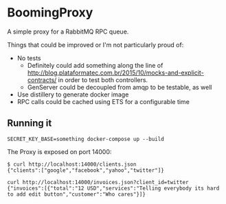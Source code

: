 # BoomingProxy

A simple proxy for a RabbitMQ RPC queue.


Things that could be improved or I'm not particularly proud of:
- No tests
  - Definitely could add something along the line of http://blog.plataformatec.com.br/2015/10/mocks-and-explicit-contracts/ in order to test both controllers.
  - GenServer could be decoupled from amqp to be testable, as well
- Use distillery to generate docker image
- RPC calls could be cached using ETS for a configurable time

## Running it

```shell
SECRET_KEY_BASE=something docker-compose up --build
```

The Proxy is exposed on port 14000:

```shell
$ curl http://localhost:14000/clients.json
{"clients":["google","facebook","yahoo","twitter"]}

curl http://localhost:14000/invoices.json?client_id=twitter
{"invoices":[{"total":"12 USD","services":"Telling everybody its hard to add edit button","customer":"Who cares"}]}
```
